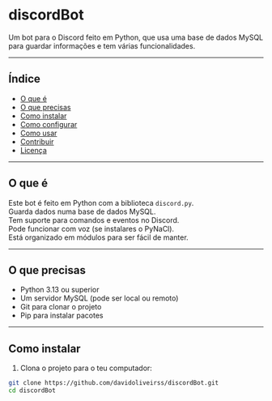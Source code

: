 # discordBot

Um bot para o Discord feito em Python, que usa uma base de dados MySQL para guardar informações e tem várias funcionalidades.

---

## Índice

- [O que é](#o-que-é)
- [O que precisas](#o-que-precisas)
- [Como instalar](#como-instalar)
- [Como configurar](#como-configurar)
- [Como usar](#como-usar)
- [Contribuir](#contribuir)
- [Licença](#licença)

---

## O que é

Este bot é feito em Python com a biblioteca `discord.py`.  
Guarda dados numa base de dados MySQL.  
Tem suporte para comandos e eventos no Discord.  
Pode funcionar com voz (se instalares o PyNaCl).  
Está organizado em módulos para ser fácil de manter.

---

## O que precisas

- Python 3.13 ou superior  
- Um servidor MySQL (pode ser local ou remoto)  
- Git para clonar o projeto  
- Pip para instalar pacotes

---

## Como instalar

1. Clona o projeto para o teu computador:

```bash
git clone https://github.com/davidoliveirss/discordBot.git
cd discordBot
